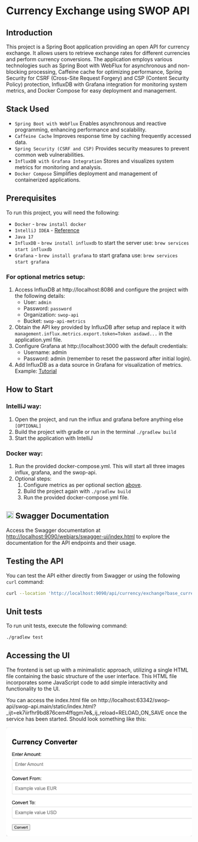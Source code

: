 # Currency Exchange using SWOP API

## Introduction
This project is a Spring Boot application providing an open API for currency exchange. It allows users to retrieve exchange rates for different currencies and perform currency conversions. The application employs various technologies such as Spring Boot with WebFlux for asynchronous and non-blocking processing, Caffeine cache for optimizing performance, Spring Security for CSRF (Cross-Site Request Forgery) and CSP (Content Security Policy) protection, InfluxDB with Grafana integration for monitoring system metrics, and Docker Compose for easy deployment and management.

## Stack Used
- ```Spring Boot with WebFlux``` Enables asynchronous and reactive programming, enhancing performance and scalability.
- ```Caffeine Cache``` Improves response time by caching frequently accessed data.
- ```Spring Security (CSRF and CSP)``` Provides security measures to prevent common web vulnerabilities.
- ```InfluxDB with Grafana Integration``` Stores and visualizes system metrics for monitoring and analysis.
- ```Docker Compose``` Simplifies deployment and management of containerized applications.

## Prerequisites
To run this project, you will need the following:
- ```Docker``` - ```brew install docker```
- ```IntelliJ IDEA``` - [Reference](https://www.jetbrains.com/help/idea/installation-guide.html)
- ```Java 17``` 
- ```InfluxDB``` - ```brew install influxdb``` to start the server use: ```brew services start influxdb```
- ```Grafana``` - ```brew install grafana``` to start grafana use: ```brew services start grafana```

### For optional metrics setup:
1. Access InfluxDB at http://localhost:8086 and configure the project with the following details:
    - User: ```admin```
    - Password: ```password```
    - Organization: ```swop-api```
    - Bucket: ```swop-api-metrics```
2. Obtain the API key provided by InfluxDB after setup and replace it with ```management.influx.metrics.export.token=Token asdawd...``` in the application.yml file.
3. Configure Grafana at http://localhost:3000 with the default credentials:
    - Username: admin
    - Password: admin (remember to reset the password after initial login).
4. Add InfluxDB as a data source in Grafana for visualization of metrics. Example: [Tutorial](https://docs.influxdata.com/influxdb/cloud/tools/grafana/#:~:text=In%20the%20left%20navigation%20of,for%20your%20InfluxDB%20data%20source)

## How to Start
### IntelliJ way: 
1. Open the project, and run the influx and grafana before anything else `[OPTIONAL]`
2. Build the project with gradle or run in the terminal `./gradlew build`
3. Start the application with IntelliJ
### Docker way: 
1. Run the provided docker-compose.yml. This will start all three images influx, grafana, and the swop-api.
2. Optional steps: 
     1. Configure metrics as per optional section [above](#For-optional-metrics-setup).
     2. Build the project again with `./gradlew build`
     3. Run the provided docker-compose.yml file.

   
## <img src="https://cdn.svgporn.com/logos/swagger.svg" width="20" height="20"> Swagger Documentation

Access the Swagger documentation at [http://localhost:9090/webjars/swagger-ui/index.html](http://localhost:9090/webjars/swagger-ui/index.html) to explore the documentation for the API endpoints and their usage.

## Testing the API
You can test the API either directly from Swagger or using the following `curl` command:
```bash
curl --location 'http://localhost:9090/api/currency/exchange?base_currency=USD&target_currency=EUR&amount=140'
```

## Unit tests
To run unit tests, execute the following command:

```bash
./gradlew test
```

## Accessing the UI
The frontend is set up with a minimalistic approach, utilizing a single HTML file containing the basic structure of the user interface. This HTML file incorporates some JavaScript code to add simple interactivity and functionality to the UI.

You can access the index.html file on http://localhost:63342/swop-api/swop-api.main/static/index.html?_ijt=ek7iirfhr9bd876cem4ffqgm7e&_ij_reload=RELOAD_ON_SAVE once the service has been started. Should look something like this: 

<img src="img.png" width="639" alt="">

